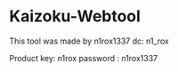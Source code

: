 # Kaizoku-Webtool
This tool was made by n1rox1337 
dc: n1_rox 


Product key: n1rox
password : n1rox1337
